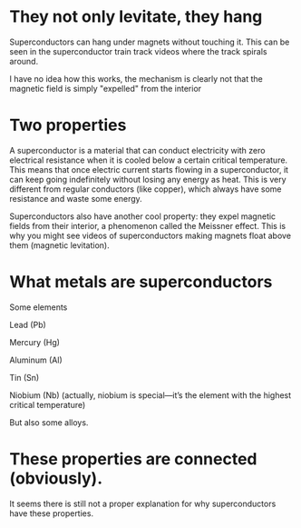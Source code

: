 # They not only levitate, they hang

Superconductors can hang under magnets without touching it. This can be seen in the superconductor train track videos where the track spirals around.

I have no idea how this works, the mechanism is clearly not that the magnetic field is simply "expelled" from the interior

# Two properties

A superconductor is a material that can conduct electricity with zero electrical resistance when it is cooled below a certain critical temperature. This means that once electric current starts flowing in a superconductor, it can keep going indefinitely without losing any energy as heat. This is very different from regular conductors (like copper), which always have some resistance and waste some energy.

Superconductors also have another cool property: they expel magnetic fields from their interior, a phenomenon called the Meissner effect. This is why you might see videos of superconductors making magnets float above them (magnetic levitation).

# What metals are superconductors

Some elements

Lead (Pb)

Mercury (Hg)

Aluminum (Al)

Tin (Sn)

Niobium (Nb) (actually, niobium is special—it’s the element with the highest critical temperature)

But also some alloys.

# These properties are connected (obviously).

It seems there is still not a proper explanation for why superconductors have these properties.